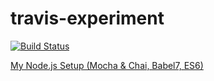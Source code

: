 # travis-experiment

[![Build Status](https://travis-ci.com/jandreyserrano/travis-experiment.svg?branch=master)](https://travis-ci.com/jandreyserrano/travis-experiment)

[My Node.js Setup (Mocha & Chai, Babel7, ES6)](https://dev.to/bnorbertjs/my-nodejs-setup-mocha--chai-babel7-es6-43ei)

